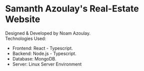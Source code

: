 # Samanth Azoulay's Real-Estate Website
Designed & Developed by Noam Azoulay.</br>
Technologies Used:</br>
- Frontend: React - Typescript.
- Backend: Node.js - Typescript.
- Database: MongoDB.
- Server: Linux Server Environment
